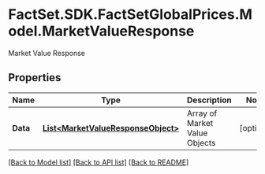 # FactSet.SDK.FactSetGlobalPrices.Model.MarketValueResponse
Market Value Response

## Properties

Name | Type | Description | Notes
------------ | ------------- | ------------- | -------------
**Data** | [**List&lt;MarketValueResponseObject&gt;**](MarketValueResponseObject.md) | Array of Market Value Objects | [optional] 

[[Back to Model list]](../README.md#documentation-for-models) [[Back to API list]](../README.md#documentation-for-api-endpoints) [[Back to README]](../README.md)

